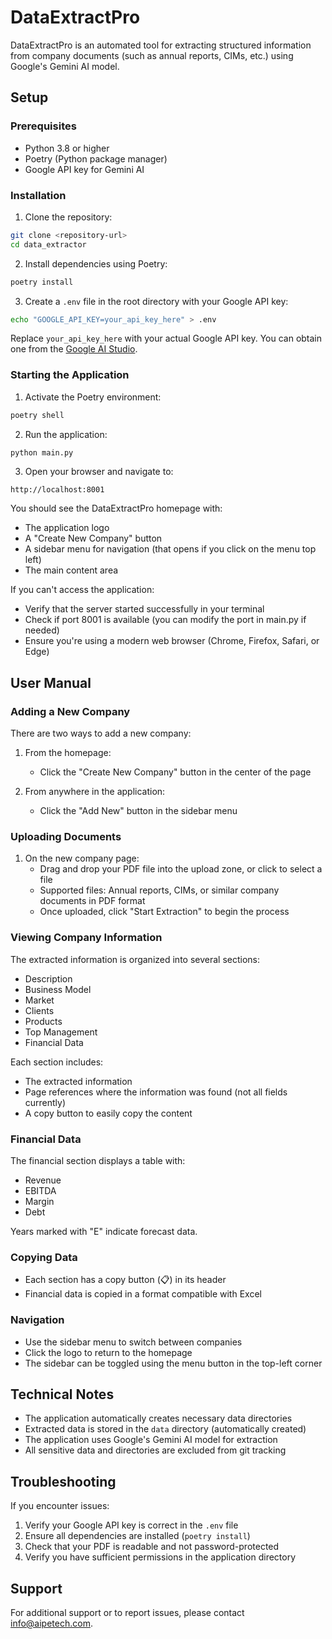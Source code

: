 # DataExtractPro

DataExtractPro is an automated tool for extracting structured information from company documents (such as annual reports, CIMs, etc.) using Google's Gemini AI model.

## Setup

### Prerequisites

- Python 3.8 or higher
- Poetry (Python package manager)
- Google API key for Gemini AI

### Installation

1. Clone the repository:
```bash
git clone <repository-url>
cd data_extractor
```

2. Install dependencies using Poetry:
```bash
poetry install
```

3. Create a `.env` file in the root directory with your Google API key:
```bash
echo "GOOGLE_API_KEY=your_api_key_here" > .env
```

Replace `your_api_key_here` with your actual Google API key. You can obtain one from the [Google AI Studio](https://makersuite.google.com/app/apikey).

### Starting the Application

1. Activate the Poetry environment:
```bash
poetry shell
```

2. Run the application:
```bash
python main.py
```

3. Open your browser and navigate to: 
```
http://localhost:8001
```
You should see the DataExtractPro homepage with:
- The application logo
- A "Create New Company" button
- A sidebar menu for navigation (that opens if you click on the menu top left)
- The main content area

If you can't access the application:
- Verify that the server started successfully in your terminal
- Check if port 8001 is available (you can modify the port in main.py if needed)
- Ensure you're using a modern web browser (Chrome, Firefox, Safari, or Edge)

## User Manual

### Adding a New Company

There are two ways to add a new company:

1. From the homepage:
   - Click the "Create New Company" button in the center of the page

2. From anywhere in the application:
   - Click the "Add New" button in the sidebar menu

### Uploading Documents

1. On the new company page:
   - Drag and drop your PDF file into the upload zone, or click to select a file
   - Supported files: Annual reports, CIMs, or similar company documents in PDF format
   - Once uploaded, click "Start Extraction" to begin the process

### Viewing Company Information

The extracted information is organized into several sections:
- Description
- Business Model
- Market
- Clients
- Products
- Top Management
- Financial Data

Each section includes:
- The extracted information
- Page references where the information was found (not all fields currently)
- A copy button to easily copy the content

### Financial Data

The financial section displays a table with:
- Revenue
- EBITDA
- Margin
- Debt

Years marked with "E" indicate forecast data.

### Copying Data

- Each section has a copy button (📋) in its header
- Financial data is copied in a format compatible with Excel

### Navigation

- Use the sidebar menu to switch between companies
- Click the logo to return to the homepage
- The sidebar can be toggled using the menu button in the top-left corner

## Technical Notes

- The application automatically creates necessary data directories
- Extracted data is stored in the `data` directory (automatically created)
- The application uses Google's Gemini AI model for extraction
- All sensitive data and directories are excluded from git tracking

## Troubleshooting

If you encounter issues:

1. Verify your Google API key is correct in the `.env` file
2. Ensure all dependencies are installed (`poetry install`)
3. Check that your PDF is readable and not password-protected
4. Verify you have sufficient permissions in the application directory

## Support

For additional support or to report issues, please contact info@aipetech.com.